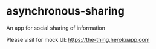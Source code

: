 # asynchronous-sharing
An app for social sharing of information

Please visit for mock UI: https://the-thing.herokuapp.com
